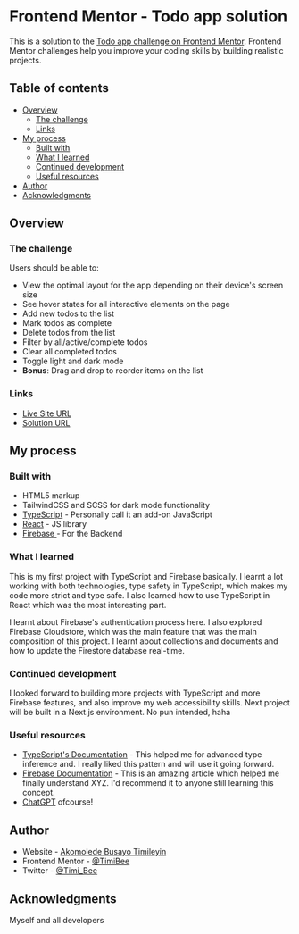 # Frontend Mentor - Todo app solution

This is a solution to the [Todo app challenge on Frontend Mentor](frontendmentor.io/solutions/todo-app-dYR0IeLwmU). Frontend Mentor challenges help you improve your coding skills by building realistic projects. 

## Table of contents

- [Overview](#overview)
  - [The challenge](#the-challenge)
  - [Links](#links)
- [My process](#my-process)
  - [Built with](#built-with)
  - [What I learned](#what-i-learned)
  - [Continued development](#continued-development)
  - [Useful resources](#useful-resources)
- [Author](#author)
- [Acknowledgments](#acknowledgments)


## Overview

### The challenge

Users should be able to:

- View the optimal layout for the app depending on their device's screen size
- See hover states for all interactive elements on the page
- Add new todos to the list
- Mark todos as complete
- Delete todos from the list
- Filter by all/active/complete todos
- Clear all completed todos
- Toggle light and dark mode
- **Bonus**: Drag and drop to reorder items on the list


### Links

- [Live Site URL](https://todo-list-crud-app-firebase.vercel.app/)
- [Solution URL](https://github.com/TimiBee/todo-list-CRUD-app-with-Firebase)

## My process

### Built with

- HTML5 markup
- TailwindCSS and SCSS for dark mode functionality
- [TypeScript](https://typescriptlang.org) - Personally call it an add-on JavaScript
- [React](https://reactjs.org/) - JS library
- [Firebase ](https://firebase.google.com) - For the Backend


### What I learned

This is my first project with TypeScript and Firebase basically. I learnt a lot working with both technologies, type safety in TypeScript, which makes my code more strict and type safe. I also learned how to use TypeScript in React which was the most interesting part. 

I learnt about Firebase's authentication process here. I also explored Firebase Cloudstore, which was the main feature that was the main composition of this project. I learnt about collections and documents and how to update the Firestore database real-time.


### Continued development

I looked forward to building more projects with TypeScript and more Firebase features, and also improve my web accessibility skills. Next project will be built in a Next.js environment. No pun intended, haha 


### Useful resources

- [TypeScript's Documentation](https://www.typescriptlang.org) - This helped me for advanced type inference and. I really liked this pattern and will use it going forward.
- [Firebase Documentation](https://www.firebase.google.com) - This is an amazing article which helped me finally understand XYZ. I'd recommend it to anyone still learning this concept.
- [ChatGPT](https://chat.openai.com) ofcourse!


## Author

- Website - [Akomolede Busayo Timileyin](https://busayomi.vercel.app/)
- Frontend Mentor - [@TimiBee](https://www.frontendmentor.io/profile/TimiBee)
- Twitter - [@Timi_Bee](https://twitter.com/Timi_Bee)


## Acknowledgments

Myself and all developers
